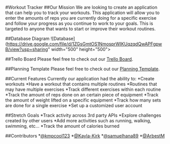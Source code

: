 #Workout Tracker
##Our Mission
We are looking to create an application that can help you to track your workouts. This application will allow you to enter the amounts of reps you are currently doing for a specific exercise and follow your progress as you continue to work to your goals. This is targeted to anyone that wants to start or improve their workout routines.

##Database Diagram
![Database](https://drive.google.com/file/d/1ZGsGmtOS1NmosprWIKUqzqdQwAPFgpwB/view?usp=sharing" width="500" height="500">

##Trello Board
Please feel free to check out our [Trello Board](https://trello.com/b/Q6gLIV0X/workout-tracker).

##Planning Template
Please feel free to check out our [Planning Template](https://docs.google.com/document/d/1irSOo_--LtitMhN2C7n36EaJyLQwKzEKtqQvPLPvOKo/edit#).

##Current Features
Currently our application had the ability to:
*Create workouts
*Have a workout that contains multiple routines
*Routines that may have multiple exercises
*Track different exercises within each routine
*Track the amount of reps done on an certain piece of equipment
*Track the amount of weight lifted on a specific equipment
*Track how many sets are done for a single exercise
*Set up a customized user account

##Stretch Goals
*Track activity across 3rd party APIs
*Explore challenges created by other users
*Add more activities such as running, walking, swimming, etc...
*Track the amount of calories burned

##Contributors
*[@kmpcool123](https://github.com/kmpcool123)
*[@Kayla-Kirk](https://github.com/Kayla-Kirk)
*[@samuelhana89](https://github.com/samuelhana89)
*[@ArbestM](https://github.com/ArbestM)
